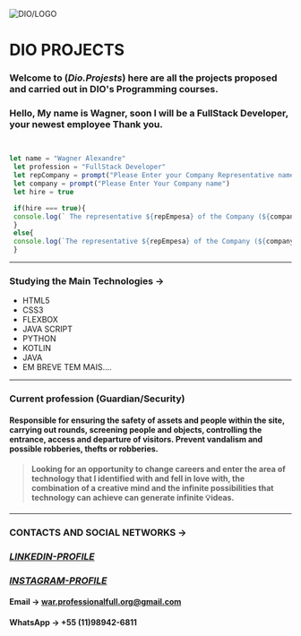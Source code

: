 ![DIO/LOGO](https://avatars.githubusercontent.com/u/26231823?s=200&v=4)
#             **DIO PROJECTS** 

### Welcome to (_Dio.Projests_) here are all the projects proposed and carried out in DIO's Programming courses.

 ### Hello, My name is Wagner, soon I will be a FullStack Developer, your newest employee Thank you.

```js


let name = "Wagner Alexandre"
 let profession = "FullStack Developer"
 let repCompany = prompt("Please Enter your Company Representative name")
 let company = prompt("Please Enter Your Company name")
 let hire = true

 if(hire === true){
 console.log(` The representative ${repEmpesa} of the Company (${company}) Hired [${contracts}] the newest Employee (${name}) ${profissao} for his Team`)
 }
 else{
 console.log(`The representative ${repEmpesa} of the Company (${company}) Lost the chance to Hire [${contracts}] the Future Employee (${name}) ${profissao} for his Team`)
 }

```
***
### Studying the Main Technologies ->

* HTML5
* CSS3
* FLEXBOX
* JAVA SCRIPT
* PYTHON
* KOTLIN
* JAVA
* EM BREVE TEM MAIS....

***
### Current profession (Guardian/Security)

#### Responsible for ensuring the safety of assets and people within the site, carrying out rounds, screening people and objects, controlling the entrance, access and departure of visitors.  Prevent vandalism and possible robberies, thefts or robberies.
 >#### Looking for an opportunity to change careers and enter the area of ​​technology that I identified with and fell in love with, the combination of a creative mind and the infinite possibilities that technology can achieve can generate infinite 💡ideas.

 ***
 ### CONTACTS AND SOCIAL NETWORKS ->

### [_LINKEDIN-PROFILE_](https://www.linkedin.com/in/wagner-ribeiro-886626289?lipi=urn:li:page:d_flagship3_profile_view_base_contact_details;6T4cQSdCRoudt/2pDT1wcg==)

### [_INSTAGRAM-PROFILE_](https://www.instagram.com/wagnerinthedarkness)

#### Email -> war.professionalfull.org@gmail.com
#### WhatsApp -> +55 (11)98942-6811
